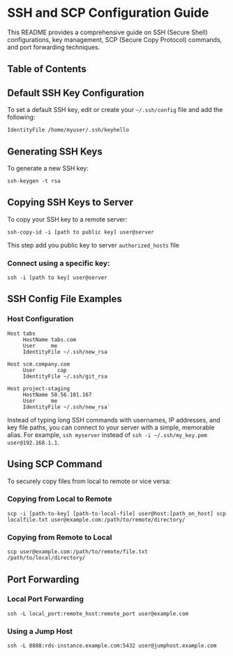 
# SSH and SCP Configuration Guide

This README provides a comprehensive guide on SSH (Secure Shell) configurations, key management, SCP (Secure Copy Protocol) commands, and port forwarding techniques.

## Table of Contents



## Default SSH Key Configuration

To set a default SSH key, edit or create your `~/.ssh/config` file and add the following:

`IdentityFile /home/myuser/.ssh/keyhello` 

## Generating SSH Keys

To generate a new SSH key:


`ssh-keygen -t rsa` 

## Copying SSH Keys to Server

To copy your SSH key to a remote server:

`ssh-copy-id -i [path to public key] user@server` 

This step add you public key to server `authorized_hosts` file

### Connect using a specific key:

`ssh -i [path to key] user@server` 

## SSH Config File Examples

### Host Configuration


```
Host tabs
     HostName tabs.com
     User     me
     IdentityFile ~/.ssh/new_rsa

Host scm.company.com
     User       cap
     IdentityFile ~/.ssh/git_rsa

Host project-staging
     HostName 50.56.101.167
     User     me
     IdentityFile ~/.ssh/new_rsa` 
```

Instead of typing long SSH commands with usernames, IP addresses, and key file paths, you can connect to your server with a simple, memorable alias. For example, `ssh myserver` instead of `ssh -i ~/.ssh/my_key.pem user@192.168.1.1`.

## Using SCP Command

To securely copy files from local to remote or vice versa:

### Copying from Local to Remote

`scp -i [path-to-key] [path-to-local-file] user@host:[path_on_host]
scp localfile.txt user@example.com:/path/to/remote/directory/` 

### Copying from Remote to Local

`scp user@example.com:/path/to/remote/file.txt /path/to/local/directory/` 

## Port Forwarding

### Local Port Forwarding

`ssh -L local_port:remote_host:remote_port user@example.com` 

### Using a Jump Host


`ssh -L 8888:rds-instance.example.com:5432 user@jumphost.example.com` 

